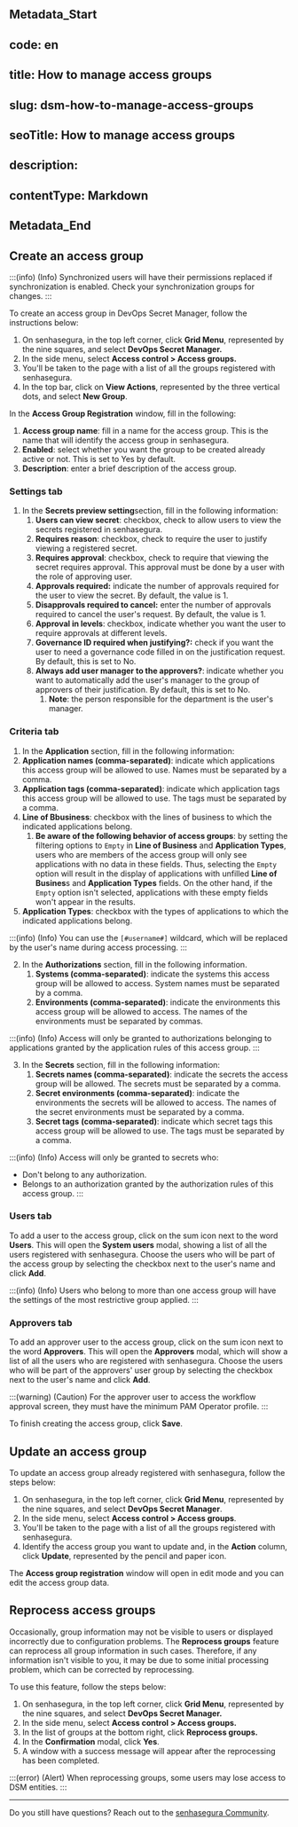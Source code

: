 ## Metadata_Start 
## code: en
## title: How to manage access groups 
## slug: dsm-how-to-manage-access-groups 
## seoTitle: How to manage access groups 
## description:  
## contentType: Markdown 
## Metadata_End
## Create an access group

:::(info) (Info)
Synchronized users will have their permissions replaced if synchronization is enabled. Check your synchronization groups for changes.
:::

To create an access group in DevOps Secret Manager, follow the instructions below:

1. On senhasegura, in the top left corner, click **Grid Menu**, represented by the nine squares, and select **DevOps Secret Manager.**
2. In the side menu, select **Access control > Access groups.**
3. You'll be taken to the page with a list of all the groups registered with senhasegura.
4. In the top bar, click on **View Actions**, represented by the three vertical dots, and select **New Group**.

In the **Access Group Registration** window, fill in the following:

1. **Access group name**: fill in a name for the access group. This is the name that will identify the access group in senhasegura.
2. **Enabled**: select whether you want the group to be created already active or not. This is set to Yes by default.
3. **Description**: enter a brief description of the access group.

### Settings tab

1. In the **Secrets preview setting**section, fill in the following information:
   1. **Users can view secret**: checkbox, check to allow users to view the secrets registered in senhasegura.
   2. **Requires reason**: checkbox, check to require the user to justify viewing a registered secret.
   3. **Requires approval**: checkbox, check to require that viewing the secret requires approval. This approval must be done by a user with the role of approving user.
   4. **Approvals required:** indicate the number of approvals required for the user to view the secret. By default, the value is 1.
   5. **Disapprovals required to cancel:** enter the number of approvals required to cancel the user's request. By default, the value is 1.
   6. **Approval in levels**: checkbox, indicate whether you want the user to require approvals at different levels.
   7. **Governance ID required when justifying?:** check if you want the user to need a governance code filled in on the justification request. By default, this is set to No.
   8. **Always add user manager to the approvers?**: indicate whether you want to automatically add the user's manager to the group of approvers of their justification. By default, this is set to No.
      1. **Note**: the person responsible for the department is the user's manager.

### Criteria tab

1. In the **Application** section, fill in the following information:
2. **Application names (comma-separated)**: indicate which applications this access group will be allowed to use. Names must be separated by a comma.
3. **Application tags (comma-separated)**: indicate which application tags this access group will be allowed to use. The tags must be separated by a comma.
4. **Line of Bbusiness**: checkbox with the lines of business to which the indicated applications belong.
   1. **Be aware of the following behavior of access groups**: by setting the filtering options to `Empty` in **Line of Business** and **Application Types**, users who are members of the access group will only see applications with no data in these fields. Thus, selecting the `Empty` option will result in the display of applications with unfilled **Line of Busines**s and **Application Types** fields. On the other hand, if the `Empty` option isn't selected, applications with these empty fields won't appear in the results.
5. **Application Types**: checkbox with the types of applications to which the indicated applications belong.

:::(info) (Info)
You can use the `[#username#]` wildcard, which will be replaced by the user's name during access processing.
:::

2. In the **Authorizations** section, fill in the following information.
   1. **Systems (comma-separated)**: indicate the systems this access group will be allowed to access. System names must be separated by a comma.
   2. **Environments (comma-separated)**: indicate the environments this access group will be allowed to access. The names of the environments must be separated by commas.

:::(info) (Info)
Access will only be granted to authorizations belonging to applications granted by the application rules of this access group.
:::

3. In the **Secrets** section, fill in the following information:
   1. **Secrets names (comma-separated)**: indicate the secrets the access group will be allowed. The secrets must be separated by a comma.
   2. **Secret environments (comma-separated)**: indicate the environments the secrets will be allowed to access. The names of the secret environments must be separated by a comma.
   3. **Secret tags** **(comma-separated)**: indicate which secret tags this access group will be allowed to use. The tags must be separated by a comma.

:::(info) (Info)
Access will only be granted to secrets who:
* Don't belong to any authorization.
* Belongs to an authorization granted by the authorization rules of this access group.
:::

### Users tab

To add a user to the access group, click on the sum icon next to the word **Users**. This will open the **System users** modal, showing a list of all the users registered with senhasegura. Choose the users who will be part of the access group by selecting the checkbox next to the user's name and click **Add**.

:::(info) (Info)
Users who belong to more than one access group will have the settings of the most restrictive group applied.
:::

### Approvers tab

To add an approver user to the access group, click on the sum icon next to the word **Approvers**. This will open the **Approvers** modal, which will show a list of all the users who are registered with senhasegura. Choose the users who will be part of the approvers' user group by selecting the checkbox next to the user's name and click **Add**.

:::(warning) (Caution)
For the approver user to access the workflow approval screen, they must have the minimum PAM Operator profile.
:::

To finish creating the access group, click **Save**.

## Update an access group

To update an access group already registered with senhasegura, follow the steps below:

1. On senhasegura, in the top left corner, click **Grid Menu**, represented by the nine squares, and select **DevOps Secret Manager**.
2. In the side menu, select **Access control > Access groups**.
3. You'll be taken to the page with a list of all the groups registered with senhasegura.
4. Identify the access group you want to update and, in the **Action** column, click **Update**, represented by the pencil and paper icon.

The **Access group registration** window will open in edit mode and you can edit the access group data.

## Reprocess access groups

Occasionally, group information may not be visible to users or displayed incorrectly due to configuration problems. The **Reprocess groups** feature can reprocess all group information in such cases. Therefore, if any information isn't visible to you, it may be due to some initial processing problem, which can be corrected by reprocessing.

To use this feature, follow the steps below:

1. On senhasegura, in the top left corner, click **Grid Menu**, represented by the nine squares, and select **DevOps Secret Manager.**
2. In the side menu, select **Access control > Access groups.**
3. In the list of groups at the bottom right, click **Reprocess groups.**
4. In the **Confirmation** modal, click **Yes**.
5. A window with a success message will appear after the reprocessing has been completed.

:::(error) (Alert)
When reprocessing groups, some users may lose access to DSM entities.
:::

---

Do you still have questions? Reach out to the [senhasegura Community](https://community.senhasegura.io/).